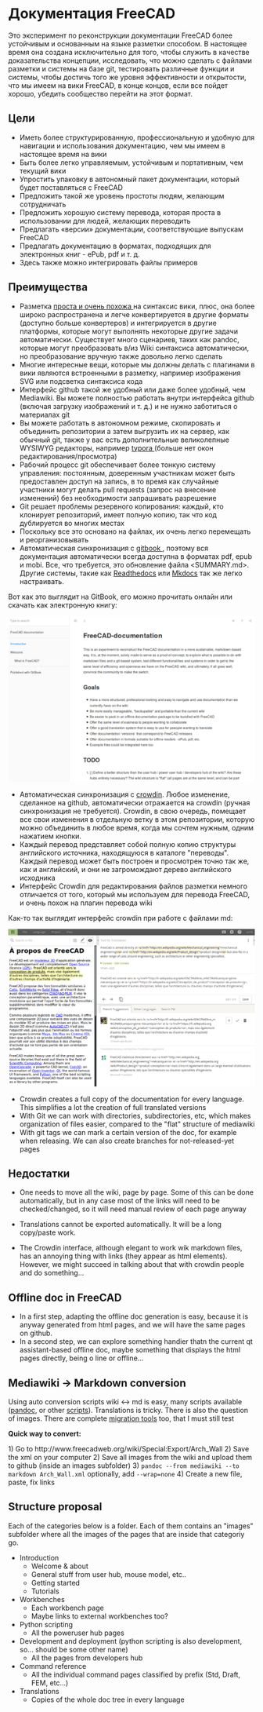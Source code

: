 # Документация FreeCAD

Это эксперимент по реконструкции документации FreeCAD более устойчивым и основанным на языке разметки способом. В настоящее время она создана исключительно для того, чтобы служить в качестве доказательства концепции, исследовать, что можно сделать с файлами разметки и системы на базе git, тестировать различные функции и системы, чтобы достичь того же уровня эффективности и открытости, что мы имеем на вики FreeCAD, в конце концов, если все пойдет хорошо, убедить сообщество перейти на этот формат.

## Цели

* Иметь более структурированную, профессиональную и удобную для навигации и использования документацию, чем мы имеем в настоящее время на вики
* Быть более легко управляемым, устойчивым и портативным, чем текущий вики
* Упростить упаковку в автономный пакет документации, который будет поставляться с FreeCAD
* Предложить такой же уровень простоты людям, желающим сотрудничать
* Предложить хорошую систему перевода, которая проста в использовании для людей, желающих переводить
* Предлагать «версии» документации, соответствующие выпускам FreeCAD
* Предлагать документацию в форматах, подходящих для электронных книг - ePub, pdf и т. д.
* Здесь также можно интегрировать файлы примеров

## Преимущества

* Разметка [ проста и очень похожа ](https://github.com/adam-p/markdown-here/wiki/Markdown-Cheatsheet) на синтаксис вики, плюс, она более широко распространена и легче конвертируется в другие форматы (доступно больше конвертеров) и интегрируется в другие платформы, которые могут выполнять некоторые другие задачи автоматически. Существует много сценариев, таких как pandoc, которые могут преобразовать в/из Wiki синтаксиса автоматически, но преобразование вручную также довольно легко сделать
* Многие интересные вещи, которые мы должны делать с плагинами в вики являются встроенными в разметку, например изображения SVG или подсветка синтаксиса кода
* Интерфейс github такой же удобный или даже более удобный, чем Mediawiki. Вы можете полностью работать внутри интерфейса github (включая загрузку изображений и т. д.) и не нужно заботиться о материалах git
* Вы можете работать в автономном режиме, скопировать и объединить репозитории а затем выгрузить их на сервер, как обычный git, также у вас есть дополнительные великолепные WYSIWYG редакторы, например [ typora ](https://typora.io) (больше нет окон редактирования/просмотра)
* Рабочий процесс git обеспечивает более тонкую систему управления: постоянным, доверенным участникам может быть предоставлен доступ на запись, в то время как случайные участники могут делать pull requests (запрос на внесение изменений) без необходимости запрашивать разрешение
* Git решает проблемы резервного копирования: каждый, кто клонирует репозиторий, имеет полную копию, так что код дублируется во многих местах
* Поскольку все это основано на файлах, их очень легко перемещать и реорганизовывать
* Автоматическая синхронизация с [ gitbook ](https://legacy.gitbook.com/book/yorikvanhavre/freecad-documentation), поэтому вся документация автоматически всегда доступна в форматах pdf, epub и mobi. Все, что требуется, это обновление файла <SUMMARY.md>. Другие системы, такие как [Readthedocs](https://readthedocs.org/projects/freecad-documentation/) или [Mkdocs](http://www.mkdocs.org/) так же легко настраивать.

Вот как это выглядит на GitBook, его можно прочитать онлайн или скачать как электронную книгу:

![](images/gitbook.png)

* Автоматическая синхронизация с [crowdin](https://crowdin.com/project/freecad-documentation). Любое изменение, сделанное на github, автоматически отражается на crowdin (ручная синхронизация не требуется). Crowdin, в свою очередь, помещает все свои изменения в отдельную ветку в этом репозитории, которую можно объединить в любое время, когда мы сочтем нужным, одним нажатием кнопки. 
* Каждый перевод представляет собой полную копию структуры английского источника, находящуюся в каталоге "переводы". Каждый перевод может быть построен и просмотрен точно так же, как и английский, и они не загромождают дерево английского исходника
* Интерфейс Crowdin для редактирования файлов разметки немного отличается от того, который мы используем для перевода FreeCAD, и очень похож на плагин перевода wiki

Как-то так выглядит интерфейс crowdin при работе с файлами md:

![](images/crowdin.png)

* Crowdin creates a full copy of the documentation for every language. This simplifies a lot the creation of full translated versions
* With Git we can work with directories, subdirectories, etc, which makes organization of files easier, compared to the "flat" structure of mediawiki
* With git tags we can mark a certain version of the doc, for example when releasing. We can also create branches for not-released-yet pages

## Недостатки

* One needs to move all the wiki, page by page. Some of this can be done automatically, but in any case most of the links will need to be checked/changed, so it will need manual review of each page anyway
* Translations cannot be exported automatically. It will be a long copy/paste work.
* The Crowdin interface, although elegant to work wik markdown files, has an annoying thing with links (they appear as <a> html elements). However, we might succeed in talking about that with crowdin people and do something...</li> </ul> 
  
  <h2>
    Offline doc in FreeCAD
  </h2>
  
  <ul>
    <li>
      In a first step, adapting the offline doc generation is easy, because it is anyway generated from html pages, and we will have the same pages on github.
    </li>
    <li>
      In a second step, we can explore something handier thatn the current qt assistant-based offline doc, maybe something that displays the html pages directly, being o line or offline...
    </li>
  </ul>
  
  <h2>
    Mediawiki -> Markdown conversion
  </h2>
  
  <p>
    Using auto conversion scripts wiki <-> md is easy, many scripts available (<a href="http://pandoc.org/">pandoc</a>, or other <a href="https://github.com/Gozala/markdown-wiki">scripts</a>). Translations is tricky. There is also the question of images. There are complete <a href="https://github.com/philipashlock/mediawiki-to-markdown">migration tools</a> too, that I must still test
  </p>
  
  <p>
    <strong>Quick way to convert:</strong>
  </p>
  
  <p>
    1) Go to http://www.freecadweb.org/wiki/Special:Export/Arch_Wall 2) Save the xml on your computer 2) Save all images from the wiki and upload them to github (inside an images subfolder) 3) <code>pandoc --from mediawiki --to markdown Arch_Wall.xml</code> optionally, add <code>--wrap=none</code> 4) Create a new file, paste, fix links
  </p>
  
  <h2>
    Structure proposal
  </h2>
  
  <p>
    Each of the categories below is a folder. Each of them contains an "images" subfolder where all the images of the pages that are inside that categoriy go.
  </p>
  
  <ul>
    <li>
      Introduction <ul>
        <li>
          Welcome & about
        </li>
        <li>
          General stuff from user hub, mouse model, etc..
        </li>
        <li>
          Getting started
        </li>
        <li>
          Tutorials
        </li>
      </ul>
    </li>
    <li>
      Workbenches <ul>
        <li>
          Each workbench page
        </li>
        <li>
          Maybe links to external workbenches too?
        </li>
      </ul>
    </li>
    <li>
      Python scripting <ul>
        <li>
          All the poweruser hub pages
        </li>
      </ul>
    </li>
    <li>
      Development and deployment (python scripting is also development, so... should be some other name) <ul>
        <li>
          All the pages from developers hub
        </li>
      </ul>
    </li>
    <li>
      Command reference <ul>
        <li>
          All the individual command pages classified by prefix (Std, Draft, FEM, etc...)
        </li>
      </ul>
    </li>
    <li>
      Translations <ul>
        <li>
          Copies of the whole doc tree in every language
        </li>
      </ul>
    </li>
  </ul>